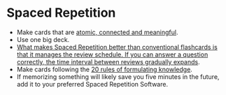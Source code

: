 # Spaced Repetition

- Make cards that are [atomic, connected and meaningful](https://ncase.me/remember/).
- Use one big deck.
- [What makes Spaced Repetition better than conventional flashcards is that it manages the review schedule. If you can answer a question correctly, the time interval between reviews gradually expands](http://augmentingcognition.com/ltm.html).
- Make cards following the [20 rules of formulating knowledge](https://www.supermemo.com/en/archives1990-2015/articles/20rules).
- If memorizing something will likely save you five minutes in the future, add it to your preferred Spaced Repetition Software.
